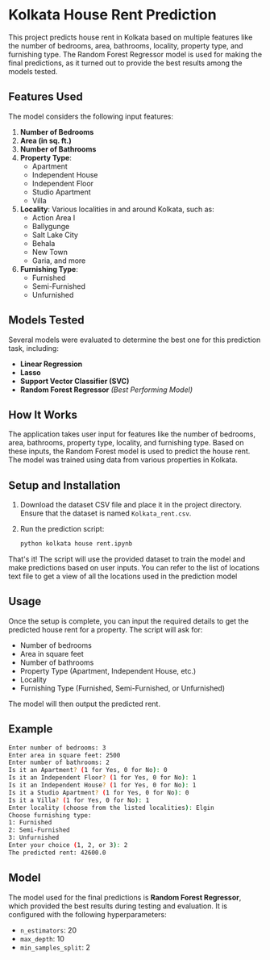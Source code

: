 # Kolkata House Rent Prediction

This project predicts house rent in Kolkata based on multiple features like the number of bedrooms, area, bathrooms, locality, property type, and furnishing type. The Random Forest Regressor model is used for making the final predictions, as it turned out to provide the best results among the models tested.

## Features Used

The model considers the following input features:

1. **Number of Bedrooms**
2. **Area (in sq. ft.)**
3. **Number of Bathrooms**
4. **Property Type**:
   - Apartment
   - Independent House
   - Independent Floor
   - Studio Apartment
   - Villa
5. **Locality**: Various localities in and around Kolkata, such as:
   - Action Area I
   - Ballygunge
   - Salt Lake City
   - Behala
   - New Town
   - Garia, and more
6. **Furnishing Type**: 
   - Furnished
   - Semi-Furnished
   - Unfurnished

## Models Tested
Several models were evaluated to determine the best one for this prediction task, including:
- **Linear Regression**
- **Lasso**
- **Support Vector Classifier (SVC)**
- **Random Forest Regressor** *(Best Performing Model)*

## How It Works
The application takes user input for features like the number of bedrooms, area, bathrooms, property type, locality, and furnishing type. Based on these inputs, the Random Forest model is used to predict the house rent. The model was trained using data from various properties in Kolkata.

## Setup and Installation

1. Download the dataset CSV file and place it in the project directory. Ensure that the dataset is named `Kolkata_rent.csv`.

2. Run the prediction script:
   ```bash
   python kolkata house rent.ipynb
   ```

That's it! The script will use the provided dataset to train the model and make predictions based on user inputs.
You can refer to the list of locations text file to get a view of all the locations used in the prediction model

## Usage
Once the setup is complete, you can input the required details to get the predicted house rent for a property. The script will ask for:
- Number of bedrooms
- Area in square feet
- Number of bathrooms
- Property Type (Apartment, Independent House, etc.)
- Locality
- Furnishing Type (Furnished, Semi-Furnished, or Unfurnished)

The model will then output the predicted rent.

## Example

```bash
Enter number of bedrooms: 3
Enter area in square feet: 2500
Enter number of bathrooms: 2
Is it an Apartment? (1 for Yes, 0 for No): 0
Is it an Independent Floor? (1 for Yes, 0 for No): 1
Is it an Independent House? (1 for Yes, 0 for No): 1
Is it a Studio Apartment? (1 for Yes, 0 for No): 0
Is it a Villa? (1 for Yes, 0 for No): 1
Enter locality (choose from the listed localities): Elgin
Choose furnishing type:
1: Furnished
2: Semi-Furnished
3: Unfurnished
Enter your choice (1, 2, or 3): 2
The predicted rent: 42600.0
```

## Model
The model used for the final predictions is **Random Forest Regressor**, which provided the best results during testing and evaluation. It is configured with the following hyperparameters:
- `n_estimators`: 20
- `max_depth`: 10
- `min_samples_split`: 2
